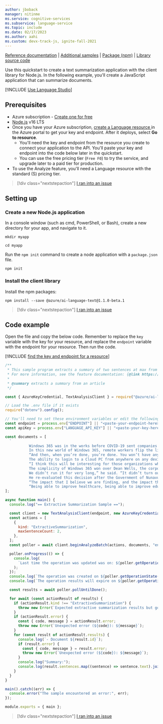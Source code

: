 ```yaml
---
author: jboback
manager: nitinme
ms.service: cognitive-services
ms.subservice: language-service
ms.topic: include
ms.date: 02/17/2023
ms.author: aahi
ms.custom: devx-track-js, ignite-fall-2021
---
```


[Reference documentation](/javascript/api/overview/azure/ai-text-analytics-readme?preserve-view=true&view=azure-node-preview) | [Additional samples](https://github.com/Azure/azure-sdk-for-js/tree/main/sdk/textanalytics/ai-text-analytics/samples) | [Package (npm)](https://www.npmjs.com/package/@azure/ai-text-analytics/v/5.2.0-beta.1) | [Library source code](https://github.com/Azure/azure-sdk-for-js/tree/master/sdk/textanalytics/ai-text-analytics) 

Use this quickstart to create a text summarization application with the client library for Node.js. In the following example, you'll create a JavaScript application that can summarize documents.

[!INCLUDE [Use Language Studio](../use-language-studio.md)]

## Prerequisites

* Azure subscription - [Create one for free](https://azure.microsoft.com/free/cognitive-services)
* [Node.js](https://nodejs.org/) v16 LTS
* Once you have your Azure subscription, <a href="https://portal.azure.com/#create/Microsoft.CognitiveServicesTextAnalytics"  title="Create a Language resource"  target="_blank">create a Language resource </a> in the Azure portal to get your key and endpoint. After it deploys, select **Go to resource**.
    * You'll need the key and endpoint from the resource you create to connect your application to the API. You'll paste your key and endpoint into the code below later in the quickstart.
    * You can use the free pricing tier (`Free F0`) to try the service, and upgrade later to a paid tier for production.
* To use the Analyze feature, you'll need a Language resource with the standard (S) pricing tier.

> [!div class="nextstepaction"]
> <a href="https://microsoft.qualtrics.com/jfe/form/SV_0Cl5zkG3CnDjq6O?PLanguage=JAVASCRIPT&Pillar=Language&Product=Summarization&Page=quickstart&Section=Prerequisites" target="_target">I ran into an issue</a>

## Setting up

### Create a new Node.js application

In a console window (such as cmd, PowerShell, or Bash), create a new directory for your app, and navigate to it. 

```console
mkdir myapp 

cd myapp
```

Run the `npm init` command to create a node application with a `package.json` file. 

```console
npm init
```

### Install the client library

Install the npm packages:

```console
npm install --save @azure/ai-language-text@1.1.0-beta.1
```

> [!div class="nextstepaction"]
> <a href="https://microsoft.qualtrics.com/jfe/form/SV_0Cl5zkG3CnDjq6O?PLanguage=JAVASCRIPT&Pillar=Language&Product=Summarization&Page=quickstart&Section=Set-up-the-environment" target="_target">I ran into an issue</a>

## Code example 

Open the file and copy the below code. Remember to replace the `key` variable with the key for your resource, and replace the `endpoint` variable with the endpoint for your resource. Then run the code.  

[!INCLUDE [find the key and endpoint for a resource](../../../includes/find-azure-resource-info.md)]

```javascript
/**
 * This sample program extracts a summary of two sentences at max from an article.
 * For more information, see the feature documentation: {@link https://learn.microsoft.com/azure/cognitive-services/language-service/summarization/overview}
 *
 * @summary extracts a summary from an article
 */

const { AzureKeyCredential, TextAnalysisClient } = require("@azure/ai-language-text");

// Load the .env file if it exists
require("dotenv").config();

// You'll need to set these environment variables or edit the following values
const endpoint = process.env["ENDPOINT"] || "<paste-your-endpoint-here>";
const apiKey = process.env["LANGUAGE_API_KEY"] || "<paste-your-key-here>";

const documents = [
  `
           Windows 365 was in the works before COVID-19 sent companies around the world on a scramble to secure solutions to support employees suddenly forced to work from home, but “what really put the firecracker behind it was the pandemic, it accelerated everything,” McKelvey said. She explained that customers were asking, “’How do we create an experience for people that makes them still feel connected to the company without the physical presence of being there?”
           In this new world of Windows 365, remote workers flip the lid on their laptop, bootup the family workstation or clip a keyboard onto a tablet, launch a native app or modern web browser and login to their Windows 365 account. From there, their Cloud PC appears with their background, apps, settings and content just as they left it when they last were last there – in the office, at home or a coffee shop.
           “And then, when you’re done, you’re done. You won’t have any issues around security because you’re not saving anything on your device,” McKelvey said, noting that all the data is stored in the cloud.
           The ability to login to a Cloud PC from anywhere on any device is part of Microsoft’s larger strategy around tailoring products such as Microsoft Teams and Microsoft 365 for the post-pandemic hybrid workforce of the future, she added. It enables employees accustomed to working from home to continue working from home; it enables companies to hire interns from halfway around the world; it allows startups to scale without requiring IT expertise.
           “I think this will be interesting for those organizations who, for whatever reason, have shied away from virtualization. This is giving them an opportunity to try it in a way that their regular, everyday endpoint admin could manage,” McKelvey said.
           The simplicity of Windows 365 won over Dean Wells, the corporate chief information officer for the Government of Nunavut. His team previously attempted to deploy a traditional virtual desktop infrastructure and found it inefficient and unsustainable given the limitations of low-bandwidth satellite internet and the constant need for IT staff to manage the network and infrastructure.
           We didn’t run it for very long,” he said. “It didn’t turn out the way we had hoped. So, we actually had terminated the project and rolled back out to just regular PCs.”
           He re-evaluated this decision after the Government of Nunavut was hit by a ransomware attack in November 2019 that took down everything from the phone system to the government’s servers. Microsoft helped rebuild the system, moving the government to Teams, SharePoint, OneDrive and Microsoft 365. Manchester’s team recruited the Government of Nunavut to pilot Windows 365. Wells was intrigued, especially by the ability to manage the elastic workforce securely and seamlessly.
           “The impact that I believe we are finding, and the impact that we’re going to find going forward, is being able to access specialists from outside the territory and organizations outside the territory to come in and help us with our projects, being able to get people on staff with us to help us deliver the day-to-day expertise that we need to run the government,” he said.
           “Being able to improve healthcare, being able to improve education, economic development is going to improve the quality of life in the communities.”`,
];

async function main() {
  console.log("== Extractive Summarization Sample ==");

  const client = new TextAnalysisClient(endpoint, new AzureKeyCredential(apiKey));
  const actions = [
    {
      kind: "ExtractiveSummarization",
      maxSentenceCount: 2,
    },
  ];
  const poller = await client.beginAnalyzeBatch(actions, documents, "en");

  poller.onProgress(() => {
    console.log(
      `Last time the operation was updated was on: ${poller.getOperationState().modifiedOn}`
    );
  });
  console.log(`The operation was created on ${poller.getOperationState().createdOn}`);
  console.log(`The operation results will expire on ${poller.getOperationState().expiresOn}`);

  const results = await poller.pollUntilDone();

  for await (const actionResult of results) {
    if (actionResult.kind !== "ExtractiveSummarization") {
      throw new Error(`Expected extractive summarization results but got: ${actionResult.kind}`);
    }
    if (actionResult.error) {
      const { code, message } = actionResult.error;
      throw new Error(`Unexpected error (${code}): ${message}`);
    }
    for (const result of actionResult.results) {
      console.log(`- Document ${result.id}`);
      if (result.error) {
        const { code, message } = result.error;
        throw new Error(`Unexpected error (${code}): ${message}`);
      }
      console.log("Summary:");
      console.log(result.sentences.map((sentence) => sentence.text).join("\n"));
    }
  }
}

main().catch((err) => {
  console.error("The sample encountered an error:", err);
});

module.exports = { main };
```

> [!div class="nextstepaction"]
> <a href="https://microsoft.qualtrics.com/jfe/form/SV_0Cl5zkG3CnDjq6O?PLanguage=JAVASCRIPT&Pillar=Language&Product=Summarization&Page=quickstart&Section=Code-example" target="_target">I ran into an issue</a>
